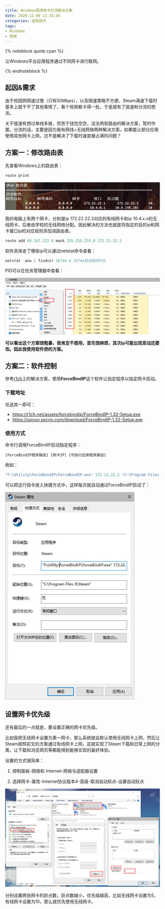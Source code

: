 ```yaml
---
title: Windows程序网卡分流解决方案
date: 2020-12-08 11:33:56
categories: 经验技巧
tags: 
- Windows
- 网络
---
```


{% noteblock quote cyan %}

让Windows平台应用程序通过不同网卡进行联网。

{% endnoteblock %}

<!-- more -->

##  起因&需求

由于校园网网速过慢（只有50Mbps），以及限速策略不方便，Steam满速下载时基本上就干不了其他事情了，看个视频都卡得一批，于是就有了提速和分流的想法。

关于提速有想过单线多拨，但苦于钱包空空，没法用软路由的解决方案，暂时作罢。分流的话，主要是因为我有网线+无线网络两种解决方案，如果能让部分应用使用其他网卡上网，岂不是解决了下载时速度被占满的问题？

## 方案一：修改路由表

先查看Windows上的路由表：

```powershell
route print
```

![](Windows程序网卡分流解决方案/image-20201208114218499.png)

我的电脑上有两个网卡，分别是ip 172.22.22.2对应的有线网卡和ip 10.4.x.x的无线网卡，后者由学校的无线网络分配。因此解决的方法也就是将指定的目的ip和网卡接口ip的对应规则添加进路由表。

```powershell
route add 60.167.222.0 mask 255.255.255.0 172.22.22.2
```

软件具体走了哪些ip可以通过netstat命令查看：

```powershell
netstat -ano | findstr 16744 # 16744是进程的PID
```

PID可以在任务管理器中查看：

![](Windows程序网卡分流解决方案/image-20201208115136918.png)

**可以看出这个方案很粗暴，我肯定不想用，首先很麻烦，其次ip可能出现变动还要改。因此我使用软件控的方案。**

## 方案二：软件控制

参考[r1ch](https://r1ch.net/projects/forcebindip)上的解决方案，使用**ForceBindIP**这个软件让指定程序以指定网卡启动。

### 下载地址

任选其一即可：

- https://r1ch.net/assets/forcebindip/ForceBindIP-1.32-Setup.exe
- https://upyun.secriy.com/download/ForceBindIP-1.32-Setup.exe

### 使用方式

命令行调用ForceBindIP启动指定程序：

`[ForceBindIP程序路径] [网卡IP] [可执行应用程序路径]`

例如：

```powershell
"F:\Utility\ForceBindIP\ForceBindIP.exe" 172.22.22.2 "C:\Program Files X\Steam\steam.exe"
```

可以把这行指令放入快捷方式中，这样每次就自动通过ForceBindIP启动了：

![image-20201208121555647](Windows程序网卡分流解决方案/image-20201208121555647.png)

## 设置网卡优先级

还有最后的一点就是，要设置正确的网卡优先级。

比如我把无线网卡设置为第一网卡，那么系统就会默认使用无线网卡上网，然后让Steam按照前文的方案通过有线网卡上网，这就实现了Steam下载和日常上网的分离，让下载和浏览网页等都能得到能够实现的最好体验。

设置的方式很简单：

1. 控制面板-网络和 Internet-网络与适配器设置

2. 选择网卡-属性-Internet协议版本4-高级-取消自动跃点-设置自动跃点

![](Windows程序网卡分流解决方案/image-20201208140108641.png)

分别设置两张网卡的跃点数，跃点数越小，优先级越高，比如无线网卡设置为5，有线网卡设置为10，那么就优先使用无线网卡。

